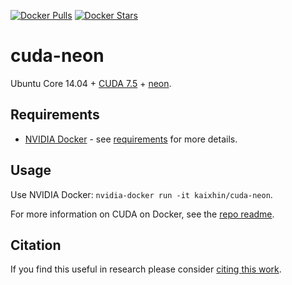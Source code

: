 [![Docker Pulls](https://img.shields.io/docker/pulls/kaixhin/cuda-neon.svg)](https://hub.docker.com/r/kaixhin/cuda-neon/)
[![Docker Stars](https://img.shields.io/docker/stars/kaixhin/cuda-neon.svg)](https://hub.docker.com/r/kaixhin/cuda-neon/)

cuda-neon
=========
Ubuntu Core 14.04 + [CUDA 7.5](http://www.nvidia.com/object/cuda_home_new.html) + [neon](http://neon.nervanasys.com/).

Requirements
------------

- [NVIDIA Docker](https://github.com/NVIDIA/nvidia-docker) - see [requirements](https://github.com/NVIDIA/nvidia-docker/wiki/CUDA#requirements) for more details.

Usage
-----
Use NVIDIA Docker: ``nvidia-docker run -it kaixhin/cuda-neon``.

For more information on CUDA on Docker, see the [repo readme](https://github.com/Kaixhin/dockerfiles#cuda).

Citation
--------
If you find this useful in research please consider [citing this work](https://github.com/Kaixhin/dockerfiles/blob/master/CITATION.md).
